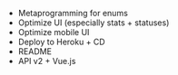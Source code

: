 * Metaprogramming for enums
* Optimize UI (especially stats + statuses)
* Optimize mobile UI
* Deploy to Heroku + CD
* README
* API v2 + Vue.js
